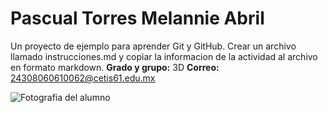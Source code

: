 # Pascual Torres Melannie Abril
Un proyecto de ejemplo para aprender Git y GitHub.
Crear un archivo llamado instrucciones.md y copiar la informacion de la actividad al archivo en formato markdown.
**Grado y grupo:** 3D
**Correo:** 24308060610062@cetis61.edu.mx

![Fotografia del alumno](https://github.com/user-attachments/assets/0e4e01b1-25ba-4db6-bfc4-ebf36e8111a6)

